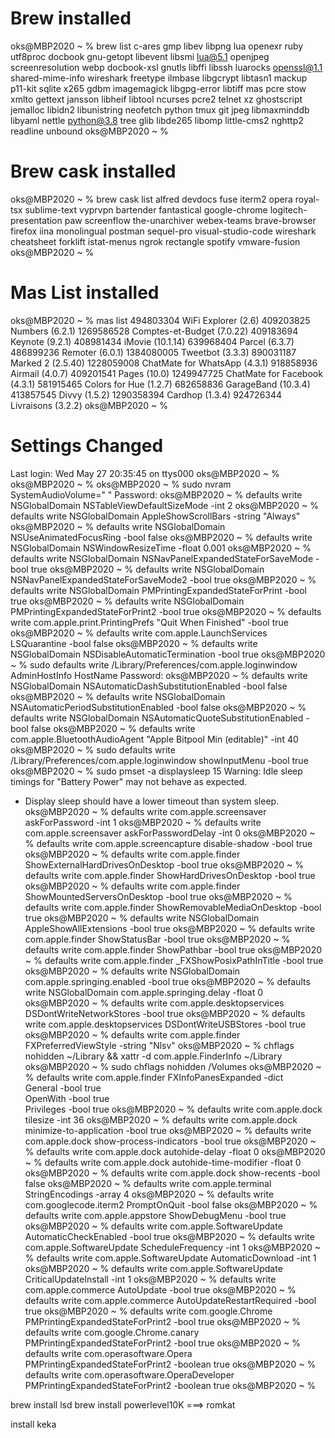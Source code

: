 # Brew installed
oks@MBP2020 ~ % brew list
c-ares			gmp			libev			libpng			lua			openexr			ruby			utf8proc
docbook			gnu-getopt		libevent		libsmi			lua@5.1			openjpeg		screenresolution	webp
docbook-xsl		gnutls			libffi			libssh			luarocks		openssl@1.1		shared-mime-info	wireshark
freetype		ilmbase			libgcrypt		libtasn1		mackup			p11-kit			sqlite			x265
gdbm			imagemagick		libgpg-error		libtiff			mas			pcre			stow			xmlto
gettext			jansson			libheif			libtool			ncurses			pcre2			telnet			xz
ghostscript		jemalloc		libidn2			libunistring		neofetch		python			tmux
git			jpeg			libmaxminddb		libyaml			nettle			python@3.8		tree
glib			libde265		libomp			little-cms2		nghttp2			readline		unbound
oks@MBP2020 ~ %

# Brew cask installed

oks@MBP2020 ~ % brew cask list
alfred                   devdocs                  fuse                     iterm2                   opera                    royal-tsx                sublime-text             vyprvpn
bartender                fantastical              google-chrome            logitech-presentation    paw                      screenflow               the-unarchiver           webex-teams
brave-browser            firefox                  iina                     monolingual              postman                  sequel-pro               visual-studio-code       wireshark
cheatsheet               forklift                 istat-menus              ngrok                    rectangle                spotify                  vmware-fusion
oks@MBP2020 ~ %

# Mas List installed

oks@MBP2020 ~ % mas list
494803304 WiFi Explorer (2.6)
409203825 Numbers (6.2.1)
1269586528 Comptes-et-Budget (7.0.22)
409183694 Keynote (9.2.1)
408981434 iMovie (10.1.14)
639968404 Parcel (6.3.7)
486899236 Remoter (6.0.1)
1384080005 Tweetbot (3.3.3)
890031187 Marked 2 (2.5.40)
1228059008 ChatMate for WhatsApp (4.3.1)
918858936 Airmail (4.0.7)
409201541 Pages (10.0)
1249947725 ChatMate for Facebook (4.3.1)
581915465 Colors for Hue (1.2.7)
682658836 GarageBand (10.3.4)
413857545 Divvy (1.5.2)
1290358394 Cardhop (1.3.4)
924726344 Livraisons (3.2.2)
oks@MBP2020 ~ %


# Settings Changed

Last login: Wed May 27 20:35:45 on ttys000
oks@MBP2020 ~ %
oks@MBP2020 ~ %
oks@MBP2020 ~ % sudo nvram SystemAudioVolume=" "
Password:
oks@MBP2020 ~ % defaults write NSGlobalDomain NSTableViewDefaultSizeMode -int 2
oks@MBP2020 ~ % defaults write NSGlobalDomain AppleShowScrollBars -string "Always"
oks@MBP2020 ~ % defaults write NSGlobalDomain NSUseAnimatedFocusRing -bool false
oks@MBP2020 ~ % defaults write NSGlobalDomain NSWindowResizeTime -float 0.001
oks@MBP2020 ~ % defaults write NSGlobalDomain NSNavPanelExpandedStateForSaveMode -bool true
oks@MBP2020 ~ % defaults write NSGlobalDomain NSNavPanelExpandedStateForSaveMode2 -bool true
oks@MBP2020 ~ % defaults write NSGlobalDomain PMPrintingExpandedStateForPrint -bool true
oks@MBP2020 ~ % defaults write NSGlobalDomain PMPrintingExpandedStateForPrint2 -bool true
oks@MBP2020 ~ % defaults write com.apple.print.PrintingPrefs "Quit When Finished" -bool true
oks@MBP2020 ~ % defaults write com.apple.LaunchServices LSQuarantine -bool false
oks@MBP2020 ~ % defaults write NSGlobalDomain NSDisableAutomaticTermination -bool true
oks@MBP2020 ~ % sudo defaults write /Library/Preferences/com.apple.loginwindow AdminHostInfo HostName
Password:
oks@MBP2020 ~ % defaults write NSGlobalDomain NSAutomaticDashSubstitutionEnabled -bool false
oks@MBP2020 ~ % defaults write NSGlobalDomain NSAutomaticPeriodSubstitutionEnabled -bool false
oks@MBP2020 ~ % defaults write NSGlobalDomain NSAutomaticQuoteSubstitutionEnabled -bool false
oks@MBP2020 ~ % defaults write com.apple.BluetoothAudioAgent "Apple Bitpool Min (editable)" -int 40
oks@MBP2020 ~ % sudo defaults write /Library/Preferences/com.apple.loginwindow showInputMenu -bool true
oks@MBP2020 ~ % sudo pmset -a displaysleep 15
Warning: Idle sleep timings for "Battery Power" may not behave as expected.
- Display sleep should have a lower timeout than system sleep.
oks@MBP2020 ~ % defaults write com.apple.screensaver askForPassword -int 1
oks@MBP2020 ~ % defaults write com.apple.screensaver askForPasswordDelay -int 0
oks@MBP2020 ~ % defaults write com.apple.screencapture disable-shadow -bool true
oks@MBP2020 ~ % defaults write com.apple.finder ShowExternalHardDrivesOnDesktop -bool true
oks@MBP2020 ~ % defaults write com.apple.finder ShowHardDrivesOnDesktop -bool true
oks@MBP2020 ~ % defaults write com.apple.finder ShowMountedServersOnDesktop -bool true
oks@MBP2020 ~ % defaults write com.apple.finder ShowRemovableMediaOnDesktop -bool true
oks@MBP2020 ~ % defaults write NSGlobalDomain AppleShowAllExtensions -bool true
oks@MBP2020 ~ % defaults write com.apple.finder ShowStatusBar -bool true
oks@MBP2020 ~ % defaults write com.apple.finder ShowPathbar -bool true
oks@MBP2020 ~ % defaults write com.apple.finder _FXShowPosixPathInTitle -bool true
oks@MBP2020 ~ % defaults write NSGlobalDomain com.apple.springing.enabled -bool true
oks@MBP2020 ~ % defaults write NSGlobalDomain com.apple.springing.delay -float 0
oks@MBP2020 ~ % defaults write com.apple.desktopservices DSDontWriteNetworkStores -bool true
oks@MBP2020 ~ % defaults write com.apple.desktopservices DSDontWriteUSBStores -bool true
oks@MBP2020 ~ % defaults write com.apple.finder FXPreferredViewStyle -string "Nlsv"
oks@MBP2020 ~ % chflags nohidden ~/Library && xattr -d com.apple.FinderInfo ~/Library
oks@MBP2020 ~ % sudo chflags nohidden /Volumes
oks@MBP2020 ~ % defaults write com.apple.finder FXInfoPanesExpanded -dict \
        General -bool true \
        OpenWith -bool true \
        Privileges -bool true
oks@MBP2020 ~ % defaults write com.apple.dock tilesize -int 36
oks@MBP2020 ~ % defaults write com.apple.dock minimize-to-application -bool true
oks@MBP2020 ~ % defaults write com.apple.dock show-process-indicators -bool true
oks@MBP2020 ~ % defaults write com.apple.dock autohide-delay -float 0
oks@MBP2020 ~ % defaults write com.apple.dock autohide-time-modifier -float 0
oks@MBP2020 ~ % defaults write com.apple.dock show-recents -bool false
oks@MBP2020 ~ % defaults write com.apple.terminal StringEncodings -array 4
oks@MBP2020 ~ % defaults write com.googlecode.iterm2 PromptOnQuit -bool false
oks@MBP2020 ~ % defaults write com.apple.appstore ShowDebugMenu -bool true
oks@MBP2020 ~ % defaults write com.apple.SoftwareUpdate AutomaticCheckEnabled -bool true
oks@MBP2020 ~ % defaults write com.apple.SoftwareUpdate ScheduleFrequency -int 1
oks@MBP2020 ~ % defaults write com.apple.SoftwareUpdate AutomaticDownload -int 1
oks@MBP2020 ~ % defaults write com.apple.SoftwareUpdate CriticalUpdateInstall -int 1
oks@MBP2020 ~ % defaults write com.apple.commerce AutoUpdate -bool true
oks@MBP2020 ~ % defaults write com.apple.commerce AutoUpdateRestartRequired -bool true
oks@MBP2020 ~ % defaults write com.google.Chrome PMPrintingExpandedStateForPrint2 -bool true
oks@MBP2020 ~ % defaults write com.google.Chrome.canary PMPrintingExpandedStateForPrint2 -bool true
oks@MBP2020 ~ % defaults write com.operasoftware.Opera PMPrintingExpandedStateForPrint2 -boolean true
oks@MBP2020 ~ % defaults write com.operasoftware.OperaDeveloper PMPrintingExpandedStateForPrint2 -boolean true
oks@MBP2020 ~ %

brew install lsd
brew install powerlevel10K ===> romkat

install keka
